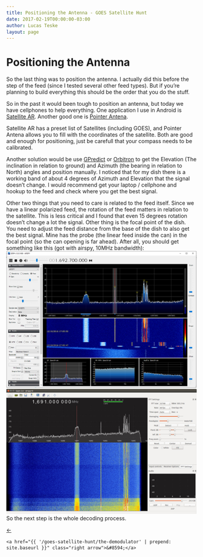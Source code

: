 ```yaml
---
title: Positioning the Antenna - GOES Satellite Hunt
date: 2017-02-19T00:00:00-03:00
author: Lucas Teske
layout: page
---
```


# Positioning the Antenna

So the last thing was to position the antenna. I actually did this before the step of the feed \(since I tested several other feed types\). But if you’re planning to build everything this should be the order that you do the stuff.

So in the past it would been tough to position an antenna, but today we have cellphones to help everything. One application I use in Android is [Satellite AR](https://play.google.com/store/apps/details?id=com.agi.android.augmentedreality). Another good one is [Pointer Antena](https://play.google.com/store/apps/details?id=ftl.satellitedishpointer.sdp).

Satellite AR has a preset list of Satellites \(including GOES\), and Pointer Antena allows you to fill with the coordinates of the satellite. Both are good and enough for positioning, just be carefull that your compass needs to be calibrated.

Another solution would be use [GPredict](http://gpredict.oz9aec.net/) or [Orbitron](http://www.stoff.pl/) to get the Elevation \(The inclination in relation to ground\) and Azimuth \(the bearing in relation to North\) angles  and position manually. I noticed that for my dish there is a working band of about 4 degrees of Azimuth and Elevation that the signal doesn’t change. I would recommend get your laptop / cellphone and hookup to the feed and check where you get the best signal.

Other two things that you need to care is related to the feed itself. Since we have a linear polarized feed, the rotation of the feed matters in relation to the satellite. This is less critical and I found that even 15 degrees rotation doesn’t change a lot the signal. Other thing is the focal point of the dish. You need to adjust the feed distance from the base of the dish to also get the best signal. Mine has the probe \(the linear feed inside the can\) in the focal point \(so the can opening is far ahead\). After all, you should get something like this \(got with airspy, 10MHz bandwidth\):![](/assets/goes-satellite-hunt/sdrsharp-goes.png)![](/assets/goes-satellite-hunt/zKq7Dkv.jpg)So the next step is the whole decoding process.

<div class="pagination">
    <a href="{{ 'lna-and-filter' | prepend: site.baseurl }}" class="left arrow">&#8592;</a>

    <a href="{{ '/goes-satellite-hunt/the-demodulator' | prepend: site.baseurl }}" class="right arrow">&#8594;</a>
</div>

